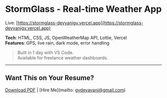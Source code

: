 # StormGlass - Real-time Weather App

Live: [https://stormglass-devyanigv.vercel.app](https://stormglass-devyanigv.vercel.app)

**Tech**: HTML, CSS, JS, OpenWeatherMap API, Lottie, Vercel  
**Features**: GPS, live rain, dark mode, error handling

> Built in 1 day with VS Code.  
> Available for freelance weather dashboards.

---

## Want This on Your Resume?
[Download PDF](link) | [Hire Me](mailto: gvdevayani@gmail.com)
